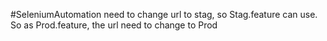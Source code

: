 #SeleniumAutomation
need to change url to stag, so Stag.feature can use. So as Prod.feature, the url need to change to Prod
